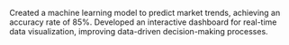 Created a machine learning model to predict market trends, achieving an accuracy rate of 85%.
Developed an interactive dashboard for real-time data visualization, improving data-driven decision-making processes.